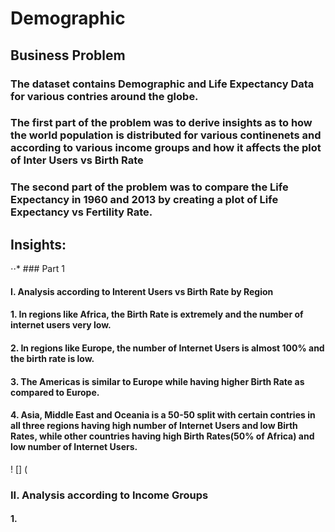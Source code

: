 # Demographic 

## Business Problem

### The dataset contains Demographic and Life Expectancy Data for various contries around the globe. 
### The first part of the problem was to derive insights as to how the world population is distributed for various continenets and according to various income groups and how it affects the plot of Inter Users vs Birth Rate
### The second part of the problem was to compare the Life Expectancy in 1960 and 2013 by creating a plot of Life Expectancy vs Fertility Rate.

## Insights:

⋅⋅* ### Part 1
#### I. Analysis according to Interent Users vs Birth Rate by Region
#### 1. In regions like Africa, the Birth Rate is extremely and the number of internet users very low.
#### 2. In regions like Europe, the number of Internet Users is almost 100% and the birth rate is low.
#### 3. The Americas is similar to Europe while having higher Birth Rate as compared to Europe.
#### 4. Asia, Middle East and Oceania is a 50-50 split with certain contries in all three regions having high number of Internet Users and low Birth Rates, while other countries having high Birth Rates(50% of Africa) and low number of Internet Users.

! [] (

### II. Analysis according to Income Groups
#### 1. 
